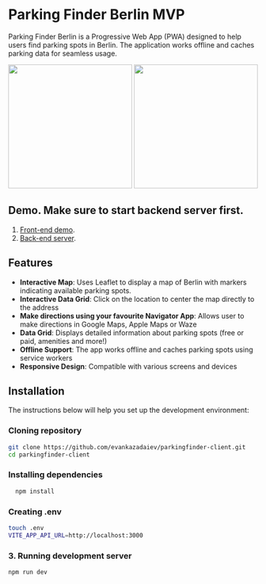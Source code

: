 # Parking Finder Berlin MVP

Parking Finder Berlin is a Progressive Web App (PWA) designed to help users find parking spots in Berlin. The application works offline and caches parking data for seamless usage.

<p>
  <img src="https://github.com/user-attachments/assets/ac553dd8-c7fa-4ec5-990c-95db1cbff233" width="250px" />
  <img src="https://github.com/user-attachments/assets/ae774137-0817-4691-8aec-bd8f9f4a0ee0" width="250px" />
</p>

## Demo. Make sure to start backend server first.
1. [Front-end demo](https://pacific-cove-71889-f44426dfeaf4.herokuapp.com/).
2. [Back-end server](https://sleepy-basin-25742-c216d1d4896e.herokuapp.com/).

## Features

- **Interactive Map**: Uses Leaflet to display a map of Berlin with markers indicating available parking spots.
- **Interactive Data Grid**: Click on the location to center the map directly to the address
- **Make directions using your favourite Navigator App**: Allows user to make directions in Google Maps, Apple Maps or Waze
- **Data Grid**: Displays detailed information about parking spots (free or paid, amenities and more!)
- **Offline Support**: The app works offline and caches parking spots using service workers
- **Responsive Design**: Compatible with various screens and devices

## Installation

The instructions below will help you set up the development environment:

 ### Cloning repository

   ```bash
   git clone https://github.com/evankazadaiev/parkingfinder-client.git
   cd parkingfinder-client
   ```
### Installing dependencies
```bash
  npm install
```
 ### Creating .env
  ```bash
  touch .env
  VITE_APP_API_URL=http://localhost:3000
  ```
### 3. Running development server
```bash
npm run dev
```
